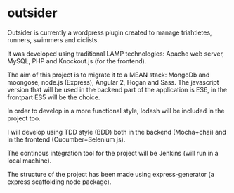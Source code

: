 # outsider

Outsider is currently a wordpress plugin created to manage triahtletes, runners, swimmers and ciclists. 

It was developed using traditional LAMP technologies: Apache web server, MySQL, PHP and Knockout.js (for the frontend). 

The aim of this project is to migrate it to a MEAN stack: MongoDb and moongose, node.js (Express), Angular 2, Hogan and Sass. The javascript version that will be used in the backend part of the application is ES6, in the frontpart ES5 will be the choice.

In order to develop in a more functional style, lodash will be included in the project too.

I will develop using TDD style (BDD) both in the backend (Mocha+chai) and in the frontend (Cucumber+Selenium js).

The continous integration tool for the project will be Jenkins (will run in a local machine).

The structure of the project has been made using express-generator (a express scaffolding node package).